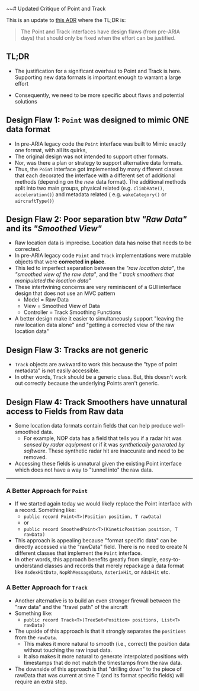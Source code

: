~~# Updated Critique of Point and Track

This is an update to [this ADR](./pointInterfaceCritique.md) where the TL;DR is:
> The Point and Track interfaces have design flaws (from pre-ARIA days) that should only be fixed when the effort can be
> justified.

## TL;DR

- The justification for a significant overhaul to Point and Track is here. Supporting new data formats is important
  enough to warrant a large effort

- Consequently, we need to be more specific about flaws and potential solutions

## Design Flaw 1:  `Point` was designed to mimic ONE data format

- In pre-ARIA legacy code the `Point` interface was built to Mimic exactly one format, with all its quirks,
- The original design was not intended to support other formats.
- Nor, was there a plan or strategy to support alternative data formats.
- Thus, the `Point` interface got implemented by many different classes that each decorated the interface with
  a different set of additional methods (depending on the _new_ data format). The additional methods
  split into two main groups, physical related (e.g. `climbRate()`, `acceleration()`) and metadata related (
  e.g. `wakeCategory()` or `aircraftType()`)

## Design Flaw 2: Poor separation btw _"Raw Data"_ and its _"Smoothed View"_

- Raw location data is imprecise. Location data has noise that needs to be corrected.
- In pre-ARIA legacy code `Point` and `Track` implementations were mutable objects that were **corrected in place**.
- This led to imperfect separation between the _"raw location data"_, the _"smoothed view of the raw data"_, and the _"
  track smoothers that manipulated the location data"_
- These intertwining concerns are very reminiscent of a GUI interface design that does not use an MVC pattern
    - Model = Raw Data
    - View = Smoothed View of Data
    - Controller = Track Smoothing Functions
- A better design make it easier to simultaneously support "leaving the raw location data alone" and "getting a
  corrected view of the raw location data"

## Design Flaw 3: Tracks are not generic
- `Track` objects are awkward to work this because the "type of point metadata" is not easily accessible.
-  In other words, `Track` should be a generic class.  But, this doesn't work out correctly because the underlying Points aren't generic.

## Design Flaw 4: Track Smoothers have unnatural access to Fields from Raw data

- Some location data formats contain fields that can help produce well-smoothed data.
    - For example, NOP data has a field that tells you if a radar hit was _sensed by radar equipment_ or if it was
      _synthetically generated by software_. These synthetic radar hit are inaccurate and need to be removed.
- Accessing these fields is unnatural given the existing Point interface which does not have a way to "tunnel into" the
  raw data.

---

### A Better Approach for `Point`

- If we started again today we would likely replace the Point interface with a record. Something like:
    - `public record Point<T>(Position position, T rawData)`
    - or
    - `public record SmoothedPoint<T>(KineticPosition position, T rawData)`
- This approach is appealing because "format specific data" can be directly accessed via the "rawData" field. There is
  no need to create N different classes that implement the `Point` interface.
- In other words, this approach benefits greatly from simple, easy-to-understand classes and records that merely
  repackage a data format
  like `AsdexHitData`, `NopRhMessageData`, `AsterixHit`, or `AdsbHit`
  etc.

### A Better Approach for `Track`

- Another alternative is to build an even stronger firewall between the "raw data" and the "travel path" of the aircraft
- Something like:
    - `public record Track<T>(TreeSet<Position> positions, List<T> rawData)`
- The upside of this approach is that it strongly separates the `positions` from the `rawData`.
    - This makes it more natural to smooth (i.e., correct) the position data without touching the raw input data.
    - It also makes it more natural to generate interpolated positions with timestamps that do not match the
      timestamps from the raw data.
- The downside of this approach is that "drilling down" to the piece of rawData that was current at time T (and its
  format specific fields) will require an extra step.


